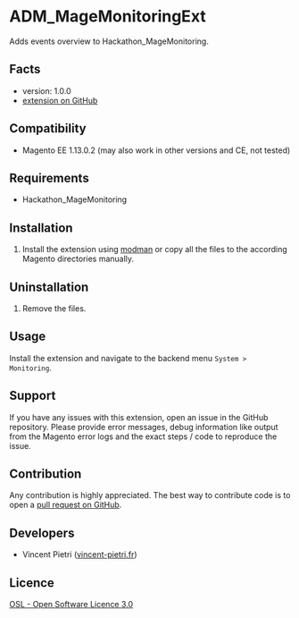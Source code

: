 ADM_MageMonitoringExt
=====================

Adds events overview to Hackathon_MageMonitoring.

Facts
-----
- version: 1.0.0
- [extension on GitHub](https://github.com/vpietri/ADM_MageMonitoringExt)

Compatibility
-------------
- Magento EE 1.13.0.2 (may also work in other versions and CE, not tested)

Requirements
------------
- Hackathon_MageMonitoring

Installation
------------
1. Install the extension using [modman](https://github.com/colinmollenhour/modman) or copy all the
files to the according Magento directories manually.

Uninstallation
--------------
1. Remove the files.

Usage
-----
Install the extension and navigate to the backend menu `System > Monitoring`.


Support
-------
If you have any issues with this extension, open an issue in the GitHub
repository. Please provide error messages, debug information like output
from the Magento error logs and the exact steps / code to reproduce the
issue.

Contribution
------------
Any contribution is highly appreciated. The best way to contribute code is to
open a [pull request on GitHub](https://help.github.com/articles/using-pull-requests).

Developers
---------
* Vincent Pietri ([vincent-pietri.fr](http://www.vincent-pietri.fr))

Licence
-------
[OSL - Open Software Licence 3.0](http://opensource.org/licenses/osl-3.0.php)
